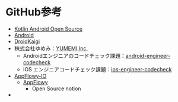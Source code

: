 # GitHub参考
- [Kotlin Android Open Source](https://github.com/Kotlin-Android-Open-Source)
- [Android](https://github.com/android)
- [DroidKaigi](https://github.com/DroidKaigi)
- 株式会社ゆめみ：[YUMEMI Inc.](https://github.com/yumemi-inc)
  - Androidエンジニアのコードチェック課題：[android-engineer-codecheck
](https://github.com/yumemi-inc/android-engineer-codecheck)
  - iOS エンジニアコードチェック課題：[ios-engineer-codecheck
](https://github.com/yumemi-inc/ios-engineer-codecheck)
- [AppFlowy-IO](https://github.com/AppFlowy-IO)
  - [AppFlowy](https://github.com/AppFlowy-IO/appflowy)
    - Open Source notion
- 